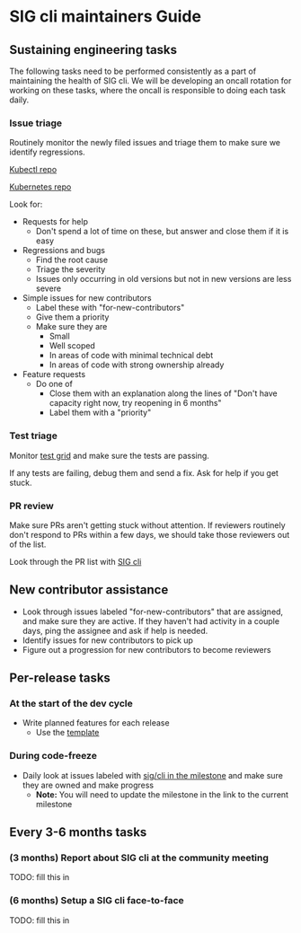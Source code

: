 # SIG cli maintainers Guide

## Sustaining engineering tasks

The following tasks need to be performed consistently as a part of maintaining the health
of SIG cli.  We will be developing an oncall rotation for working on these tasks, where
the oncall is responsible to doing each task daily.

### Issue triage

Routinely monitor the newly filed issues and triage them to make sure we identify regressions.

[Kubectl repo](https://github.com/kubernetes/kubectl/issues)

[Kubernetes repo](https://github.com/kubernetes/kubernetes/issues?utf8=%E2%9C%93&q=is%3Aissue%20is%3Aopen%20label%3Asig%2Fcli)

Look for:

- Requests for help
  - Don't spend a lot of time on these, but answer and close them if it is easy
- Regressions and bugs
  - Find the root cause
  - Triage the severity
  - Issues only occurring in old versions but not in new versions are less severe
- Simple issues for new contributors
  - Label these with "for-new-contributors"
  - Give them a priority
  - Make sure they are
    - Small
    - Well scoped
    - In areas of code with minimal technical debt
    - In areas of code with strong ownership already
- Feature requests
  - Do one of
    - Close them with an explanation along the lines of "Don't have capacity right now, try reopening in 6 months"
    - Label them with a "priority"

### Test triage

Monitor [test grid](https://k8s-testgrid.appspot.com/sig-cli-master)
and make sure the tests are passing.

If any tests are failing, debug them and send a fix.  Ask for help if you get stuck.

### PR review

Make sure PRs aren't getting stuck without attention.  If reviewers routinely don't respond
to PRs within a few days, we should take those reviewers out of the list.

Look through the PR list with [SIG cli](https://github.com/kubernetes/kubernetes/pulls?utf8=%E2%9C%93&q=is%3Apr%20is%3Aopen%20label%3Asig%2Fcli)

## New contributor assistance

- Look through issues labeled "for-new-contributors" that are assigned, and make sure they are active.
  If they haven't had activity in a couple days, ping the assignee and ask if help is needed.
- Identify issues for new contributors to pick up
- Figure out a progression for new contributors to become reviewers

## Per-release tasks

### At the start of the dev cycle

- Write planned features for each release
  - Use the [template](../template.md)

### During code-freeze

- Daily look at issues labeled with [sig/cli in the milestone](https://github.com/kubernetes/kubernetes/issues?utf8=%E2%9C%93&q=is%3Aissue%20is%3Aopen%20label%3Asig%2Fcli%20milestone%3Av1.9%20) and make sure they are owned and make progress
  - **Note:** You will need to update the milestone in the link to the current milestone

## Every 3-6 months tasks

### (3 months) Report about SIG cli at the community meeting

TODO: fill this in

### (6 months) Setup a SIG cli face-to-face

TODO: fill this in
